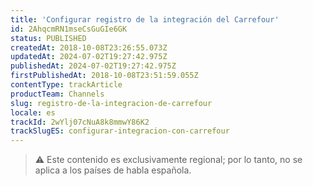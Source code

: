 ```yaml
---
title: 'Configurar registro de la integración del Carrefour'
id: 2AhqcmRN1mseCsGuGIe6GK
status: PUBLISHED
createdAt: 2018-10-08T23:26:55.073Z
updatedAt: 2024-07-02T19:27:42.975Z
publishedAt: 2024-07-02T19:27:42.975Z
firstPublishedAt: 2018-10-08T23:51:59.055Z
contentType: trackArticle
productTeam: Channels
slug: registro-de-la-integracion-de-carrefour
locale: es
trackId: 2wYlj07cNuA8k8mmwY86K2
trackSlugES: configurar-integracion-con-carrefour
---
```


>⚠️ Este contenido es exclusivamente regional; por lo tanto, no se aplica a los países de habla española.
